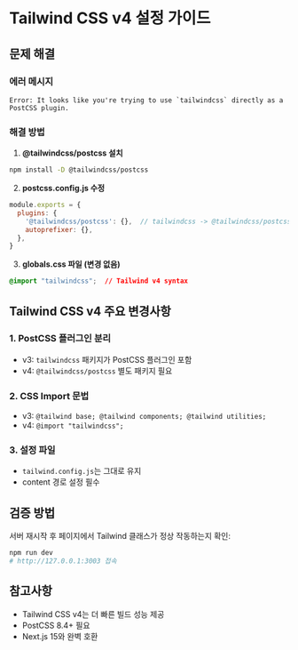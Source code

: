 # Tailwind CSS v4 설정 가이드

## 문제 해결

### 에러 메시지
```
Error: It looks like you're trying to use `tailwindcss` directly as a PostCSS plugin.
```

### 해결 방법

1. **@tailwindcss/postcss 설치**
```bash
npm install -D @tailwindcss/postcss
```

2. **postcss.config.js 수정**
```javascript
module.exports = {
  plugins: {
    '@tailwindcss/postcss': {},  // tailwindcss -> @tailwindcss/postcss
    autoprefixer: {},
  },
}
```

3. **globals.css 파일 (변경 없음)**
```css
@import "tailwindcss";  // Tailwind v4 syntax
```

## Tailwind CSS v4 주요 변경사항

### 1. PostCSS 플러그인 분리
- v3: `tailwindcss` 패키지가 PostCSS 플러그인 포함
- v4: `@tailwindcss/postcss` 별도 패키지 필요

### 2. CSS Import 문법
- v3: `@tailwind base; @tailwind components; @tailwind utilities;`
- v4: `@import "tailwindcss";`

### 3. 설정 파일
- `tailwind.config.js`는 그대로 유지
- content 경로 설정 필수

## 검증 방법

서버 재시작 후 페이지에서 Tailwind 클래스가 정상 작동하는지 확인:
```bash
npm run dev
# http://127.0.0.1:3003 접속
```

## 참고사항
- Tailwind CSS v4는 더 빠른 빌드 성능 제공
- PostCSS 8.4+ 필요
- Next.js 15와 완벽 호환